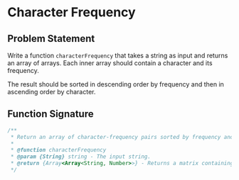 # Character Frequency

## Problem Statement

Write a function `characterFrequency` that takes a string as input and returns an array of arrays. Each inner array should contain a character and its frequency.

The result should be sorted in descending order by frequency and then in ascending order by character.

## Function Signature

```javascript
/**
 * Return an array of character-frequency pairs sorted by frequency and character.
 *
 * @function characterFrequency
 * @param {String} string - The input string.
 * @return {Array<Array<String, Number>>} - Returns a matrix containing each letter and its frequency.
 */
